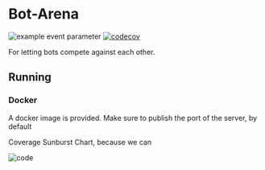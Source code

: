 # Bot-Arena
![example event parameter](https://github.com/mmmtastymmm/Bot-Arena/actions/workflows/unit-test.yml/badge.svg?event=push)
[![codecov](https://codecov.io/gh/mmmtastymmm/Bot-Arena/branch/main/graph/badge.svg?token=R057I3M5PS)](https://codecov.io/gh/mmmtastymmm/Bot-Arena)

For letting bots compete against each other.


## Running


### Docker
A docker image is provided. Make sure to publish the port of the server, by default 





Coverage Sunburst Chart, because we can

![code](https://codecov.io/gh/mmmtastymmm/Bot-Arena/branch/main/graphs/sunburst.svg?token=R057I3M5PS)